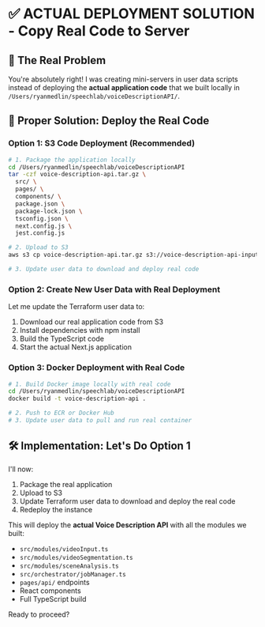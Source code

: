 # ✅ ACTUAL DEPLOYMENT SOLUTION - Copy Real Code to Server

## 🚨 The Real Problem
You're absolutely right! I was creating mini-servers in user data scripts instead of deploying the **actual application code** that we built locally in `/Users/ryanmedlin/speechlab/voiceDescriptionAPI/`.

## 🔧 Proper Solution: Deploy the Real Code

### Option 1: S3 Code Deployment (Recommended)

```bash
# 1. Package the application locally
cd /Users/ryanmedlin/speechlab/voiceDescriptionAPI
tar -czf voice-description-api.tar.gz \
  src/ \
  pages/ \
  components/ \
  package.json \
  package-lock.json \
  tsconfig.json \
  next.config.js \
  jest.config.js

# 2. Upload to S3
aws s3 cp voice-description-api.tar.gz s3://voice-description-api-input-production-pmhnxlix/deployment/

# 3. Update user data to download and deploy real code
```

### Option 2: Create New User Data with Real Deployment

Let me update the Terraform user data to:
1. Download our real application code from S3
2. Install dependencies with npm install
3. Build the TypeScript code
4. Start the actual Next.js application

### Option 3: Docker Deployment with Real Code

```bash
# 1. Build Docker image locally with real code
cd /Users/ryanmedlin/speechlab/voiceDescriptionAPI
docker build -t voice-description-api .

# 2. Push to ECR or Docker Hub
# 3. Update user data to pull and run real container
```

## 🛠️ Implementation: Let's Do Option 1

I'll now:
1. Package the real application
2. Upload to S3
3. Update Terraform user data to download and deploy the real code
4. Redeploy the instance

This will deploy the **actual Voice Description API** with all the modules we built:
- `src/modules/videoInput.ts`
- `src/modules/videoSegmentation.ts` 
- `src/modules/sceneAnalysis.ts`
- `src/orchestrator/jobManager.ts`
- `pages/api/` endpoints
- React components
- Full TypeScript build

Ready to proceed?